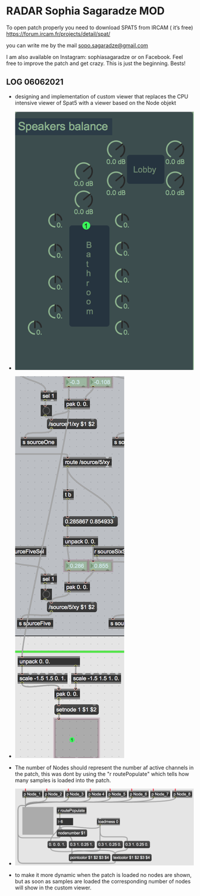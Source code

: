 # RADAR Sophia Sagaradze MOD

To open patch properly you need to download SPAT5 from IRCAM ( it’s free) https://forum.ircam.fr/projects/detail/spat/

you can write me by the mail sopo.sagaradze@gmail.com

I am also available on Instagram: sophiasagaradze or on Facebook. 
Feel free to improve the patch and get crazy. This is just the beginning. 
Bests! 

## LOG 06062021

- designing and implementation of custom viewer that replaces the CPU intensive viewer of Spat5 with a viewer based on the Node objekt
- ![Custom-viewer](./media/Custom-viewer.png)

- ![Nodes-connected-SourceXY](./media/Nodes-connected-SourceXY.png)
- The number of Nodes should represent the number af active channels in the patch, this was dont by using the "r routePopulate" which tells how many samples is loaded into the patch.
- ![custom-viewer-dynamicNodes](./media/custom-viewer-dynamicNodes.png)

- to make it more dynamic when the patch is loaded no nodes are shown, but as soon as samples are loaded the corresponding number of nodes will show in the custom viewer.

